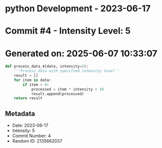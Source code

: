 ﻿# python Development - 2023-06-17
# Commit #4 - Intensity Level: 5
# Generated on: 2025-06-07 10:33:07
```python
def process_data_4(data, intensity=5):
    '''Process data with specified intensity level'''
    result = []
    for item in data:
        if item > 0:
            processed = item * intensity + 18
            result.append(processed)
    return result
```
## Metadata
- Date: 2023-06-17
- Intensity: 5
- Commit Number: 4
- Random ID: 2135662037
